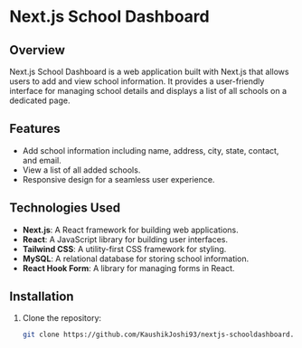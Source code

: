 # Next.js School Dashboard

## Overview

Next.js School Dashboard is a web application built with Next.js that allows users to add and view school information. It provides a user-friendly interface for managing school details and displays a list of all schools on a dedicated page.

## Features

- Add school information including name, address, city, state, contact, and email.
- View a list of all added schools.
- Responsive design for a seamless user experience.

## Technologies Used

- **Next.js**: A React framework for building web applications.
- **React**: A JavaScript library for building user interfaces.
- **Tailwind CSS**: A utility-first CSS framework for styling.
- **MySQL**: A relational database for storing school information.
- **React Hook Form**: A library for managing forms in React.

## Installation

1. Clone the repository:

   ```bash
   git clone https://github.com/KaushikJoshi93/nextjs-schooldashboard.git
